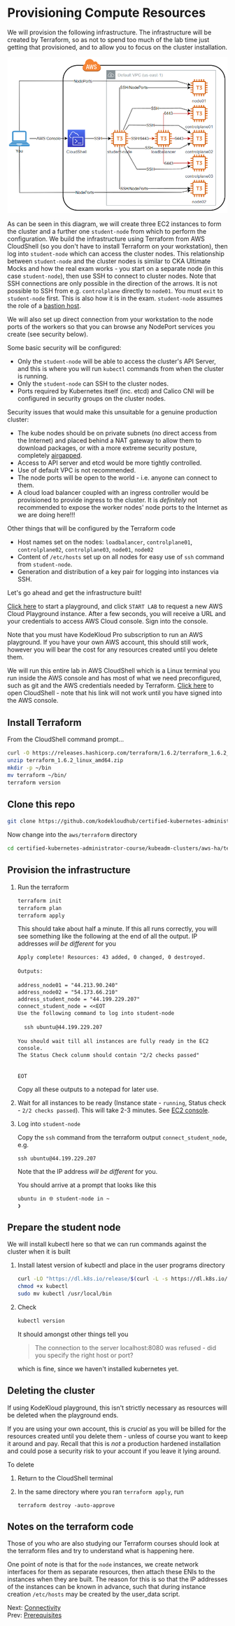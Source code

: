 # Provisioning Compute Resources

We will provision the following infrastructure. The infrastructure will be created by Terraform, so as not to spend too much of the lab time just getting that provisioned, and to allow you to focus on the cluster installation.

![Infra](../../../images/kubeadm-aws-ha-architecture.png)

As can be seen in this diagram, we will create three EC2 instances to form the cluster and a further one `student-node` from which to perform the configuration. We build the infrastructure using Terraform from AWS CloudShell (so you don't have to install Terraform on your workstation), then log into `student-node` which can access the cluster nodes. This relationship between `student-node` and the cluster nodes is similar to CKA Ultimate Mocks and how the real exam works - you start on a separate node (in this case `student-node`), then use SSH to connect to cluster nodes. Note that SSH connections are only possible in the direction of the arrows. It is not possible to SSH from e.g. `controlplane` directly to `node01`. You must `exit` to `student-node` first. This is also how it is in the exam. `student-node` assumes the role of a [bastion host](https://en.wikipedia.org/wiki/Bastion_host).

We will also set up direct connection from your workstation to the node ports of the workers so that you can browse any NodePort services you create (see security below).

Some basic security will be configured:

* Only the `student-node` will be able to access the cluster's API Server, and this is where you will run `kubectl` commands from when the cluster is running.
* Only the `student-node` can SSH to the cluster nodes.
* Ports required by Kubernetes itself (inc. etcd) and Calico CNI will be configured in security groups on the cluster nodes.

Security issues that would make this unsuitable for a genuine production cluster:

* The kube nodes should be on private subnets (no direct access from the Internet) and placed behind a NAT gateway to allow them to download packages, or with a more extreme security posture, completely [airgapped](https://en.wikipedia.org/wiki/Air_gap_(networking)).
* Access to API server and etcd would be more tightly controlled.
* Use of default VPC is not recommended.
* The node ports will be open to the world - i.e. anyone can connect to them.
* A cloud load balancer coupled with an ingress controller would be provisioned to provide ingress to the cluster. It is _definitely_ not recommended to expose the worker nodes' node ports to the Internet as we are doing here!!!

Other things that will be configured by the Terraform code

* Host names set on the nodes: `loadbalancer`, `controlplane01`, `controlplane02`, `controlplane03`, `node01`, `node02`
* Content of `/etc/hosts` set up on all nodes for easy use of `ssh` command from `student-node`.
* Generation and distribution of a key pair for logging into instances via SSH.

Let's go ahead and get the infrastructure built!

[Click here](https://kodekloud.com/topic/playground-aws/) to start a playground, and click `START LAB` to request a new AWS Cloud Playground instance. After a few seconds, you will receive a URL and your credentials to access AWS Cloud console. Sign into the console.

Note that you must have KodeKloud Pro subscription to run an AWS playground. If you have your own AWS account, this should still work, however you will bear the cost for any resources created until you delete them.

We will run this entire lab in AWS CloudShell which is a Linux terminal you run inside the AWS console and has most of what we need preconfigured, such as git and the AWS credentials needed by Terraform. [Click here](https://us-east-1.console.aws.amazon.com/cloudshell/home?region=us-east-1) to open CloudShell - note that his link will not work until you have signed into the AWS console.

## Install Terraform

From the CloudShell command prompt...

```bash
curl -O https://releases.hashicorp.com/terraform/1.6.2/terraform_1.6.2_linux_amd64.zip
unzip terraform_1.6.2_linux_amd64.zip
mkdir -p ~/bin
mv terraform ~/bin/
terraform version
```

## Clone this repo

```bash
git clone https://github.com/kodekloudhub/certified-kubernetes-administrator-course.git
```

Now change into the `aws/terraform` directory

```bash
cd certified-kubernetes-administrator-course/kubeadm-clusters/aws-ha/terraform
```

## Provision the infrastructure

1. Run the terraform

    ```bash
    terraform init
    terraform plan
    terraform apply
    ```

    This should take about half a minute. If this all runs correctly, you will see something like the following at the end of all the output. IP addresses _will be different_ for you

    ```
    Apply complete! Resources: 43 added, 0 changed, 0 destroyed.

    Outputs:

    address_node01 = "44.213.90.240"
    address_node02 = "54.173.66.210"
    address_student_node = "44.199.229.207"
    connect_student_node = <<EOT
    Use the following command to log into student-node

      ssh ubuntu@44.199.229.207

    You should wait till all instances are fully ready in the EC2 console.
    The Status Check colunm should contain "2/2 checks passed"


    EOT
    ```

    Copy all these outputs to a notepad for later use.

1. Wait for all instances to be ready (Instance state - `running`, Status check - `2/2 checks passed`). This will take 2-3 minutes. See [EC2 console](https://us-east-1.console.aws.amazon.com/ec2/home?region=us-east-1#Instances:instanceState=running).

1. Log into `student-node`

    Copy the `ssh` command from the terraform output `connect_student_node`, e.g.

    ```
    ssh ubuntu@44.199.229.207
    ```

    Note that the IP address _will be different_ for you.

    You should arrive at a prompt that looks like this

    ```
    ubuntu in 🌐 student-node in ~
    ❯
    ```

## Prepare the student node

We will install kubectl here so that we can run commands against the cluster when it is built

1. Install latest version of kubectl and place in the user programs directory

    ```bash
    curl -LO "https://dl.k8s.io/release/$(curl -L -s https://dl.k8s.io/release/stable.txt)/bin/linux/amd64/kubectl"
    chmod +x kubectl
    sudo mv kubectl /usr/local/bin
    ```

1. Check

    ```bash
    kubectl version
    ```

    It should amongst other things tell you

    > The connection to the server localhost:8080 was refused - did you specify the right host or port?

    which is fine, since we haven't installed kubernetes yet.

## Deleting the cluster

If using KodeKloud playground, this isn't strictly necessary as resources will be deleted when the playground ends.

If you are using your own account, this is _crucial_ as you will be billed for the resources created until you delete them - unless of course you want to keep it around and pay. Recall that this is _not_ a production hardened installation and could pose a security risk to your account if you leave it lying around.

To delete

1. Return to the CloudShell terminal
1. In the same directory where you ran `terraform apply`, run

    ```
    terraform destroy -auto-approve
    ```

## Notes on the terraform code

Those of you who are also studying our Terraform courses should look at the terraform files and try to understand what is happening here.

One point of note is that for the `node` instances, we create network interfaces for them as separate resources, then attach these ENIs to the instances when they are built. The reason for this is so that the IP addresses of the instances can be known in advance, such that during instance creation `/etc/hosts` may be created by the user_data script.

Next: [Connectivity](./03-connectivity.md)<br/>
Prev: [Prerequisites](./01-prerequisites.md)
